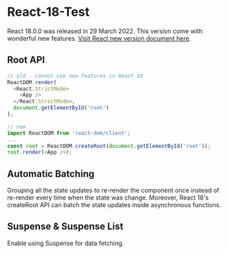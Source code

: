 # React-18-Test

React 18.0.0 was released in 29 March 2022. This version come with wonderful new features. [Visit React new version document here](https://github.com/facebook/react/blob/main/CHANGELOG.md).

## Root API

```js
// old - cannot use new features in React 18
ReactDOM.render(
  <React.StrictMode>
    <App />
  </React.StrictMode>,
  document.getElementById('root')
);

// new
import ReactDOM from 'react-dom/client';
...
const root = ReactDOM.createRoot(document.getElementById('root'));
root.render(<App />);
```

## Automatic Batching

Grouping all the state updates to re-render the component once instead of re-render every time when the state was change. Moreover, React 18's createRoot API can batch the state updates inside asynchronous functions.

## Suspense & Suspense List

Enable using Suspense for data fetching.
